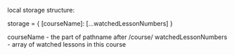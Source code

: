 local storage structure:

storage = {
    [courseName]: [...watchedLessonNumbers]
}

courseName - the part of pathname after /course/
watchedLessonNumbers - array of watched lessons in this course